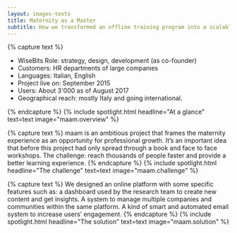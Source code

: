 ```yaml
---
layout: images-texts
title: Maternity as a Master
subtitle: How we transformed an offline training program into a scalable online course - in partnership with the <a href="https://maternityasamaster.com/" target="blank">MaaM team</a>
---
```


{% capture text %}
	<ul>
		<li>WiseBits Role: strategy, design, development (as co-founder)</li>
		<li>Customers: HR departments of large companies</li>
		<li>Languages: Italian, English</li>
		<li>Project live on: September 2015</li>
		<li>Users: About 3'000 as of August 2017</li>
		<li>Geographical reach: mostly Italy and going international.</li>
	</ul>
{% endcapture %}
{% include spotlight.html headline="At a glance" text=text image="maam.overview" %}

{% capture text %}
	maam is an ambitious project that frames the maternity experience as an opportunity for professional growth. 
	It’s an important idea that before this project had only spread through a book and face to face workshops. The challenge: reach thousands of people faster and provide a better learning experience.
{% endcapture %}
{% include spotlight.html headline="The challenge" text=text image="maam.challenge" %}

{% capture text %}
	We designed an online platform with some specific features such as: a dashboard used by the research team to create new content and get insights. A system to manage multiple companies and communities within the same platform. A kind of smart and automated email system to increase users’ engagement.
{% endcapture %}
{% include spotlight.html headline="The solution" text=text image="maam.solution" %}